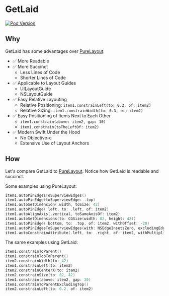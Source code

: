 # GetLaid

[![Pod Version](https://img.shields.io/cocoapods/v/GetLaid.svg?longCache=true&style=flat-square)](http://cocoapods.org/pods/GetLaid)

## Why

GetLaid has some advantages over [PureLayout](https://github.com/PureLayout/PureLayout):

* :white_check_mark: More Readable
* :white_check_mark: More Succinct
    - Less Lines of Code
    - Shorter Lines of Code
* :white_check_mark: Applicable to Layout Guides
    - UILayoutGuide
    - NSLayoutGuide
* :white_check_mark: Easy Relative Layouting
    - Relative Positioning: `item1.constrainLeft(to: 0.2, of: item2)`
    - Relative Sizing: `item1.constrainWidth(to: 0.3, of: item2)`
* :white_check_mark: Easy Positioning of Items Next to Each Other
    - `item1.constrain(above: item2, gap: 10)`
    - `item1.constrain(toTheLeftOf: item2)`
* :white_check_mark: Modern Swift Under the Hood
    - No Objective-c
    - Extensive Use of Layout Anchors

## How

Let's compare GetLaid to [PureLayout](https://github.com/PureLayout/PureLayout). Notice how GetLaid is readable and succinct.

Some examples using PureLayout:

~~~swift
item1.autoPinEdgesToSuperviewEdges()
item1.autoPinEdge(toSuperviewEdge: .top)
item1.autoSetDimension(.width, toSize: 42)
item1.autoPinEdge(.left, to: .left, of: item2)
item1.autoAlignAxis(.vertical, toSameAxisOf: item2)
item1.autoSetDimensions(to: CGSize(width: 82, height: 42))
item1.autoPinEdge(.bottom, to: .top, of: item2, withOffset: -20)
item1.autoPinEdgesToSuperviewEdges(with: NSEdgeInsetsZero, excludingEdge: .top)
item1.autoConstrainAttribute(.left, to: .right, of: item2, withMultiplier: 0.2)
~~~

The same examples using GetLaid:

~~~swift
item1.constrainToParent()
item1.constrainTopToParent()
item2.constrainWidth(to: 42)
item1.constrainLeft(to: item2)
item2.constrainCenterX(to: item2)
item2.constrainSize(to: 82, 42)
item1.constrain(above: item2, gap: 20)
item1.constrainToParentExcludingTop()
item2.constrainLeft(to: 0.2, of: item2)
~~~